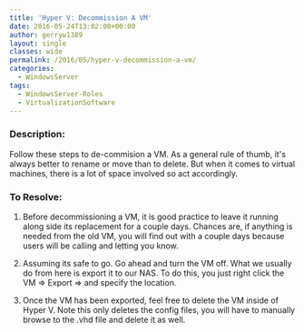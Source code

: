 ```yaml
---
title: 'Hyper V: Decommission A VM'
date: 2016-05-24T13:02:00+00:00
author: gerryw1389
layout: single
classes: wide
permalink: /2016/05/hyper-v-decommission-a-vm/
categories:
  - WindowsServer
tags:
  - WindowsServer-Roles
  - VirtualizationSoftware
---
```

<!--more-->

### Description:

Follow these steps to de-commision a VM. As a general rule of thumb, it's always better to rename or move than to delete. But when it comes to virtual machines, there is a lot of space involved so act accordingly.

### To Resolve:

1. Before decommissioning a VM, it is good practice to leave it running along side its replacement for a couple days. Chances are, if anything is needed from the old VM, you will find out with a couple days because users will be calling and letting you know.

2. Assuming its safe to go. Go ahead and turn the VM off. What we usually do from here is export it to our NAS. To do this, you just right click the VM => Export => and specify the location.

3. Once the VM has been exported, feel free to delete the VM inside of Hyper V. Note this only deletes the config files, you will have to manually browse to the .vhd file and delete it as well.